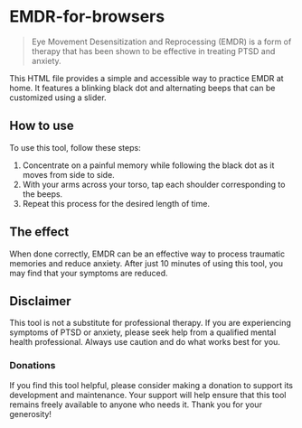 EMDR-for-browsers
=================

> Eye Movement Desensitization and Reprocessing (EMDR) is a form of therapy that has been shown to be effective in treating PTSD and anxiety.

This HTML file provides a simple and accessible way to practice EMDR at home. It features a blinking black dot and alternating beeps that can be customized using a slider.

**How to use**
--------------

To use this tool, follow these steps:

1.  Concentrate on a painful memory while following the black dot as it moves from side to side.
2.  With your arms across your torso, tap each shoulder corresponding to the beeps.
3.  Repeat this process for the desired length of time.

**The effect**
--------------

When done correctly, EMDR can be an effective way to process traumatic memories and reduce anxiety. After just 10 minutes of using this tool, you may find that your symptoms are reduced.

**Disclaimer**
--------------

This tool is not a substitute for professional therapy. If you are experiencing symptoms of PTSD or anxiety, please seek help from a qualified mental health professional. Always use caution and do what works best for you.

### **Donations**

If you find this tool helpful, please consider making a donation to support its development and maintenance. Your support will help ensure that this tool remains freely available to anyone who needs it. Thank you for your generosity!